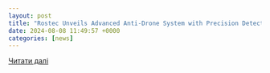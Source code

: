 ```yaml
---
layout: post
title: "Rostec Unveils Advanced Anti-Drone System with Precision Detection"
date: 2024-08-08 11:49:57 +0000
categories: [news]
---
```


[Читати далі](https://www.armyrecognition.com/news/army-news/army-news-2024/rostec-unveils-advanced-anti-drone-system-with-precision-detection)

